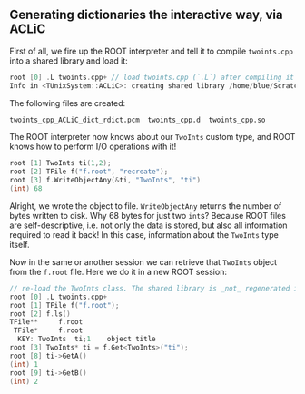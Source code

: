 ## Generating dictionaries the interactive way, via ACLiC

First of all, we fire up the ROOT interpreter and tell it to compile `twoints.cpp` into a shared library and load it:

```cpp
root [0] .L twoints.cpp+ // load twoints.cpp (`.L`) after compiling it into a library (`+`)
Info in <TUnixSystem::ACLiC>: creating shared library /home/blue/Scratchpad/work/root_dictionaries_example/interactively_with_aclic/./twoints_cpp.so
```

The following files are created:

```bash
twoints_cpp_ACLiC_dict_rdict.pcm  twoints_cpp.d  twoints_cpp.so
```

The ROOT interpreter now knows about our `TwoInts` custom type, and ROOT knows how to perform I/O operations with it!

```cpp
root [1] TwoInts ti(1,2);
root [2] TFile f("f.root", "recreate");
root [3] f.WriteObjectAny(&ti, "TwoInts", "ti")
(int) 68
```

Alright, we wrote the object to file. `WriteObjectAny` returns the number of bytes written to disk.
Why 68 bytes for just two `int`s?
Because ROOT files are self-descriptive, i.e. not only the data is stored, but also all information required to read it back!
In this case, information about the `TwoInts` type itself.

Now in the same or another session we can retrieve that `TwoInts` object from the `f.root` file.
Here we do it in a new ROOT session:

```cpp
// re-load the TwoInts class. The shared library is _not_ regenerated if the files have not changed.
root [0] .L twoints.cpp+
root [1] TFile f("f.root");
root [2] f.ls()
TFile**		f.root	
 TFile*		f.root	
  KEY: TwoInts	ti;1	object title
root [3] TwoInts* ti = f.Get<TwoInts>("ti");
root [8] ti->GetA()
(int) 1
root [9] ti->GetB()
(int) 2
```
